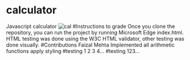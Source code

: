 # calculator
Javascript calculator
![cal](https://user-images.githubusercontent.com/55970318/201030545-69ef323e-866a-4c62-b7a0-5080570bcd5d.png)
#Instructions to grade
Once you clone the repository, you can run the project by running Microsoft Edge index.html. HTML testing was done using the W3C HTML validator, other testing was done visually.
#Contributions
Faizal Mehta
Implemented all arithmetic functions
apply styling
#testing 1 2 3 4...
#testing 123...
